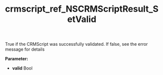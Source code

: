 ﻿---
title: crmscript_ref_NSCRMScriptResult_SetValid
description: NSCRMScriptResult.SetValid(Bool valid)
intellisense: NSCRMScriptResult.SetValid
keywords: NSCRMScriptResult, GetValid
so.topic: reference
---

True if the CRMScript was successfully validated. If false, see the error message for details

**Parameter:** 
 - **valid** Bool

